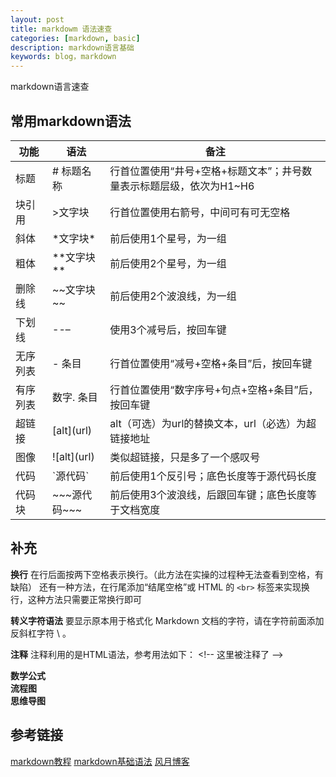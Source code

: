 ```yaml
---
layout: post
title: markdowm 语法速查
categories: [markdown, basic]
description: markdown语言基础
keywords: blog，markdown
---
```

markdown语言速查

## 常用markdown语法

| 功能     | 语法            | 备注                                                                  |
| -------- | --------------- | --------------------------------------------------------------------- |
| 标题     | # 标题名称      | 行首位置使用“井号+空格+标题文本”；井号数量表示标题层级，依次为H1~H6 |
| 块引用   | >文字块         | 行首位置使用右箭号，中间可有可无空格                                  |
| 斜体     | \*文字块*       | 前后使用1个星号，为一组                                               |
| 粗体     | \*\*文字块**    | 前后使用2个星号，为一组                                               |
| 删除线   | \~\~文字块~~    | 前后使用2个波浪线，为一组                                             |
| 下划线   | --–            | 使用3个减号后，按回车键                                               |
| 无序列表 | - 条目          | 行首位置使用“减号+空格+条目”后，按回车键                            |
| 有序列表 | 数字. 条目      | 行首位置使用“数字序号+句点+空格+条目”后，按回车键                   |
| 超链接   | \[alt](url)     | alt（可选）为url的替换文本，url（必选）为超链接地址                   |
| 图像     | \!\[alt](url)   | 类似超链接，只是多了一个感叹号                                        |
| 代码     | \`源代码`       | 前后使用1个反引号；底色长度等于源代码长度                             |
| 代码块   | \~\~\~源代码~~~ | 前后使用3个波浪线，后跟回车键；底色长度等于文档宽度                   |

## 补充

**换行**
在行后面按两下空格表示换行。（此方法在实操的过程种无法查看到空格，有缺陷）
还有一种方法，在行尾添加“结尾空格”或 HTML 的 `<br>` 标签来实现换行，这种方法只需要正常换行即可

**转义字符语法**
要显示原本用于格式化 Markdown 文档的字符，请在字符前面添加反斜杠字符 \ 。

**注释**
注释利用的是HTML语法，参考用法如下：
\<\!-- 这里被注释了 -->
<!--这里被注释了-->


**数学公式**  
**流程图**  
**思维导图**  



## 参考链接

[markdown教程](https://markdown.hk/)
[markdown基础语法](https://markdown.com.cn/basic-syntax/)
[风月博客](https://kuang.netlify.app/markdown/markdown%E8%AF%AD%E6%B3%95.html)

